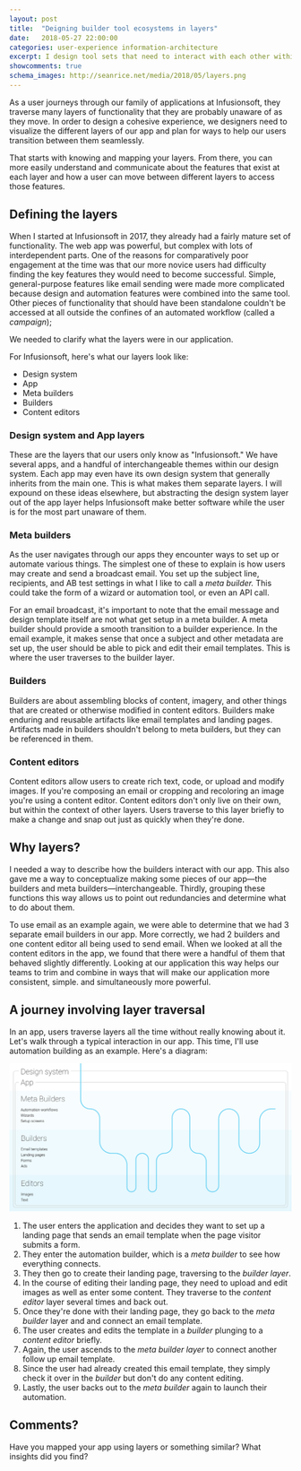 ```yaml
---
layout: post
title:  "Deigning builder tool ecosystems in layers"
date:   2018-05-27 22:00:00
categories: user-experience information-architecture
excerpt: I design tool sets that need to interact with each other within the context of a larger ecosystem of apps. Here's a framework for describing the different layers involved.
showcomments: true
schema_images: http://seanrice.net/media/2018/05/layers.png
---
```


As a user journeys through our family of applications at Infusionsoft, they traverse many layers of functionality that they are probably unaware of as they move. In order to design a cohesive experience, we designers need to visualize the different layers of our app and plan for ways to help our users transition between them seamlessly.

That starts with knowing and mapping your layers. From there, you can more easily understand and communicate about the features that exist at each layer and how a user can move between different layers to access those features.

## Defining the layers

When I started at Infusionsoft in 2017, they already had a fairly mature set of functionality. The web app was powerful, but complex with lots of interdependent parts. One of the reasons for comparatively poor engagement at the time was that our more novice users had difficulty finding the key features they would need to become successful. Simple, general-purpose features like email sending were made more complicated because design and automation features were combined into the same tool. Other pieces of functionality that should have been standalone couldn't be accessed at all outside the confines of an automated workflow (called a *campaign*);

We needed to clarify what the layers were in our application.

For Infusionsoft, here's what our layers look like:

- Design system
- App
- Meta builders
- Builders
- Content editors

### Design system and App layers

These are the layers that our users only know as "Infusionsoft." We have several apps, and a handful of interchangeable themes within our design system. Each app may even have its own design system that generally inherits from the main one. This is what makes them separate layers. I will expound on these ideas elsewhere, but abstracting the design system layer out of the app layer helps Infusionsoft make better software while the user is for the most part unaware of them.

### Meta builders

As the user navigates through our apps they encounter ways to set up or automate various things. The simplest one of these to explain is how users may create and send a broadcast email. You set up the subject line, recipients, and AB test settings in what I like to call a *meta builder.* This could take the form of a wizard or automation tool, or even an API call.

For an email broadcast, it's important to note that the email message and design template itself are not what get setup in a meta builder. A meta builder should provide a smooth transition to a builder experience. In the email example, it makes sense that once a subject and other metadata are set up, the user should be able to pick and edit their email templates. This is where the user traverses to the builder layer.

### Builders

Builders are about assembling blocks of content, imagery, and other things that are created or otherwise modified in content editors. Builders make enduring and reusable artifacts like email templates and landing pages. Artifacts made in builders shouldn't belong to meta builders, but they can be referenced in them.

### Content editors

Content editors allow users to create rich text, code, or upload and modify images. If you're composing an email or cropping and recoloring an image you're using a content editor. Content editors don't only live on their own, but within the context of other layers. Users traverse to this layer briefly to make a change and snap out just as quickly when they're done.

## Why layers?

I needed a way to describe how the builders interact with our app. This also gave me a way to conceptualize making some pieces of our app&mdash;the builders and meta builders&mdash;interchangeable. Thirdly, grouping these functions this way allows us to point out redundancies and determine what to do about them.

To use email as an example again, we were able to determine that we had 3 separate email builders in our app. More correctly, we had 2 builders and one content editor all being used to send email. When we looked at all the content editors in the app, we found that there were a handful of them that behaved slightly differently. Looking at our application this way helps our teams to trim and combine in ways that will make our application more consistent, simple. and simultaneously more powerful.

## A journey involving layer traversal

In an app, users traverse layers all the time without really knowing about it. Let's walk through a typical interaction in our app. This time, I'll use automation building as an example. Here's a diagram:

![Journey map diagram illustrating layer traversal](/media/2018/05/layers.png)

1. The user enters the application and decides they want to set up a landing page that sends an email template when the page visitor submits a form.
2. They enter the automation builder, which is a _meta builder_ to see how everything connects.
3. They then go to create their landing page, traversing to the _builder layer_.
4. In the course of editing their landing page, they need to upload and edit images as well as enter some content. They traverse to the _content editor_ layer several times and back out.
5. Once they're done with their landing page, they go back to the _meta builder_ layer and and connect an email template.
6. The user creates and edits the template in a _builder_ plunging to a _content editor_ briefly.
7. Again, the user ascends to the _meta builder layer_ to connect another follow up email template.
8. Since the user had already created this email template, they simply check it over in the _builder_ but don't do any content editing.
9. Lastly, the user backs out to the _meta builder_ again to launch their automation.

## Comments?

Have you mapped your app using layers or something similar? What insights did you find?
